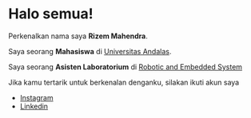 # Halo semua! 

Perkenalkan nama saya **Rizem Mahendra**.

Saya seorang **Mahasiswa** di [Universitas Andalas](https://unand.ac.id/).

Saya seorang **Asisten Laboratorium** di [Robotic and Embedded System](https://reslab.sk.fti.unand.ac.id)

Jika kamu tertarik untuk berkenalan denganku, silakan ikuti akun saya
* [Instagram](https://www.instagram.com/ryzem_mahendra)
* [Linkedin](https://www.linkedin.com/in/rizem-m-b300a2120/)

